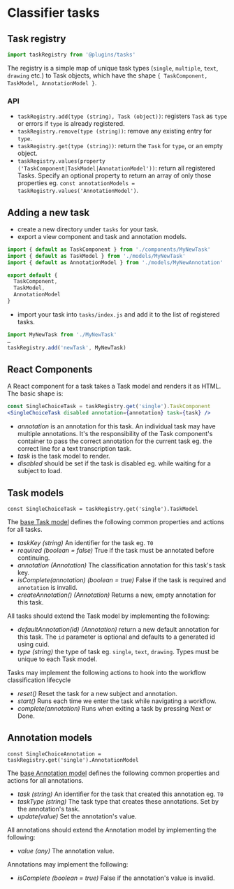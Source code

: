 # Classifier tasks
## Task registry

```js
import taskRegistry from '@plugins/tasks'
```

The registry is a simple map of unique task types (`single`, `multiple`, `text`, `drawing` etc.) to Task objects, which have the shape `{ TaskComponent, TaskModel, AnnotationModel }`.

### API
  - `taskRegistry.add(type (string), Task (object))`: registers `Task` as `type` or errors if `type` is already registered.
  - `taskRegistry.remove(type (string))`: remove any existing entry for `type`.
  - `taskRegistry.get(type (string))`: return the `Task` for `type`, or an empty object.
  - `taskRegistry.values(property ('TaskComponent|TaskModel|AnnotationModel'))`: return all registered Tasks. Specify an optional property to return an array of only those properties eg. `const annotationModels = taskRegistry.values('AnnotationModel')`.
  
## Adding a new task
  - create a new directory under `tasks` for your task.
  - export a view component and task and annotation models.
  ```js
  import { default as TaskComponent } from './components/MyNewTask'
  import { default as TaskModel } from './models/MyNewTask'
  import { default as AnnotationModel } from './models/MyNewAnnotation'
  
  export default {
    TaskComponent,
    TaskModel,
    AnnotationModel
  }
  ```
  - import your task into `tasks/index.js` and add it to the list of registered tasks.
  ```js
  import MyNewTask from './MyNewTask'
  …
  taskRegistry.add('newTask', MyNewTask)
  ```

## React Components

A React component for a task takes a Task model and renders it as HTML. The basic shape is:
```jsx
const SingleChoiceTask = taskRegistry.get('single').TaskComponent
<SingleChoiceTask disabled annotation={annotation} task={task} />
```

 - _annotation_ is an annotation for this task. An individual task may have multiple annotations. It's the responsibility of the Task component's container to pass the correct annotation for the current task eg. the correct line for a text transcription task.
 - _task_ is the task model to render.
 - _disabled_ should be set if the task is disabled eg. while waiting for a subject to load.

## Task models

`const SingleChoiceTask = taskRegistry.get('single').TaskModel`

The [base Task model](https://github.com/zooniverse/front-end-monorepo/tree/master/packages/lib-classifier/src/plugins/tasks/models/Task.js) defines the following common properties and actions for all tasks.

- _taskKey (string)_ An identifier for the task eg. `T0`
- _required (boolean = false)_ True if the task must be annotated before continuing.
- _annotation (Annotation)_ The classification annotation for this task's task key.
- _isComplete(annotation) (boolean = true)_ False if the task is required and `annotation` is invalid.
- _createAnnotation() (Annotation)_ Returns a new, empty annotation for this task. 


All tasks should extend the Task model by implementing the following:

- _defaultAnnotation(id) (Annotation)_ return a new default annotation for this task. The `id` parameter is optional and defaults to a generated id using cuid.
- _type (string)_ the type of task eg. `single`, `text`, `drawing`. Types must be unique to each Task model.

Tasks may implement the following actions to hook into the workflow classification lifecycle
- _reset()_ Reset the task for a new subject and annotation.
- _start()_ Runs each time we enter the task while navigating a workflow.
- _complete(annotation)_ Runs when exiting a task by pressing Next or Done.

## Annotation models

`const SingleChoiceAnnotation = taskRegistry.get('single').AnnotationModel`

The [base Annotation model](https://github.com/zooniverse/front-end-monorepo/tree/master/packages/lib-classifier/src/plugins/tasks/models/Annotation.js) defines the following common properties and actions for all annotations.

- _task (string)_ An identifier for the task that created this annotation eg. `T0`
- _taskType (string)_ The task type that creates these annotations. Set by the annotation's task.
- _update(value)_ Set the annotation's value.

All annotations should extend the Annotation model by implementing the following:

- _value (any)_ The annotation value.

Annotations may implement the following:

- _isComplete (boolean = true)_ False if the annotation's value is invalid.
